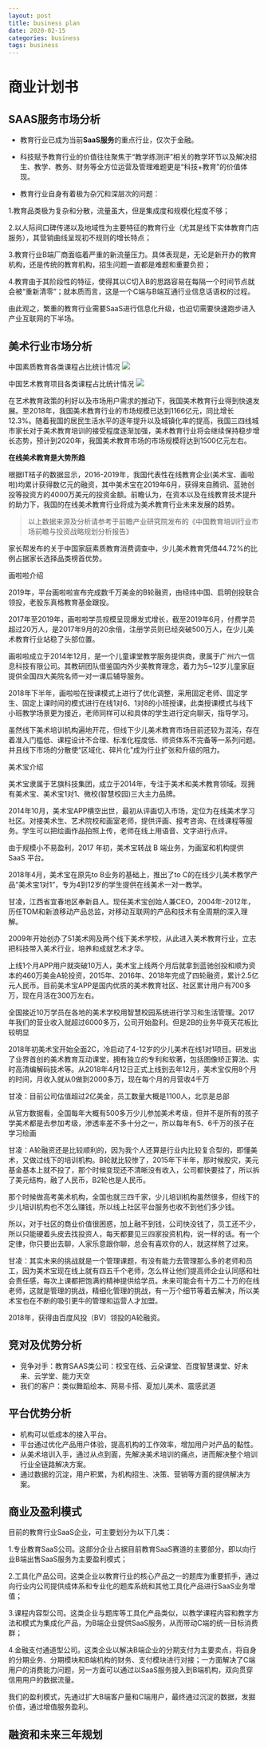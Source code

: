 ```yaml
---
layout: post
title: business plan
date: 2020-02-15
categories: business 
tags: business
---
```



# 商业计划书

## SAAS服务市场分析

- 教育行业已成为当前**SaaS服务**的重点行业，仅次于金融。

- 科技赋予教育行业的价值往往聚焦于“教学练测评”相关的教学环节以及解决招生、教学、教务、财务等全方位运营及管理难题更是“科技+教育”的价值体现。

- 教育行业自身有着极为杂冗和深层次的问题：

1.教育品类极为复杂和分散，流量虽大，但是集成度和规模化程度不够；

2.以人际间口碑传递以及地域性为主要特征的教育行业（尤其是线下实体教育门店服务），其营销曲线呈现初不规则的增长特点；

3.教育行业B端厂商面临着严重的新流量压力。具体表现是，无论是新开办的教育机构，还是传统的教育机构，招生问题一直都是难题和重要负担；

4.教育由于其阶段性的特征，使得其以C切入B的思路容易在每隔一个时间节点就会被“重新清零”；就本质而言，这是一个C端与B端互通行业信息话语权的过程。

由此观之，繁重的教育行业需要SaaS进行信息化升级，也迫切需要快速跑步进入产业互联网的下半场。

## 美术行业市场分析

中国素质教育各类课程占比统计情况
![](https://tva1.sinaimg.cn/large/0082zybpgy1gbwwpw2aojj30gd0bfgms.jpg)

中国艺术教育项目各类课程占比统计情况
![](https://tva1.sinaimg.cn/large/0082zybpgy1gbwwqm932fj30gg0bhq4c.jpg)

在艺术教育政策的利好以及市场用户需求的推动下，我国美术教育行业得到快速发展。至2018年，我国美术教育行业的市场规模已达到1166亿元，同比增长12.3%。随着我国的居民生活水平的逐年提升以及城镇化率的提高，我国三四线城市家长对于美术教育培训的接受程度逐渐加强，美术教育行业将会继续保持稳步增长态势，预计到2020年，我国美术教育市场的市场规模将达到1500亿元左右。

**在线美术教育是大势所趋**

根据IT桔子的数据显示，2016-2019年，我国代表性在线教育企业(美术宝、画啦啦)均累计获得数亿元的融资，其中美术宝在2019年6月，获得来自腾讯、蓝驰创投等投资方的4000万美元的投资金额。前瞻认为，在资本以及在线教育技术提升的助力下，我国的在线美术教育行业将成为美术教育行业未来发展的趋势。
 
 > 以上数据来源及分析请参考于前瞻产业研究院发布的《中国教育培训行业市场前瞻与投资战略规划分析报告》


家长帮发布的关于中国家庭素质教育消费调查中，少儿美术教育凭借44.72%的比例占据家长选择品类榜首优势。

画啦啦介绍
>
2019年，平台画啦啦宣布完成数千万美金的B轮融资，由经纬中国、启明创投联合领投，老股东真格教育基金跟投。

>
2017年至2019年，画啦啦学员规模呈现爆发式增长，截至2019年6月，付费学员超过20万人，是2017年9月的20余倍，注册学员则已经突破500万人，在少儿美术教育行业站稳了头部位置。
>
画啦啦成立于2014年12月，是一个儿童课堂教学服务提供商，隶属于广州六一信息科技有限公司。其教研团队借鉴国内外少美教育理念，着力为5~12岁儿童家庭提供全国四大美院名师一对一课后辅导服务。

>
2018年下半年，画啦啦在授课模式上进行了优化调整，采用固定老师、固定学生、固定上课时间的模式进行在线1对6、1对8的小班授课，此类授课模式与线下小班教学场景更为接近，老师同样可以和具体的学生进行定向聊天，指导学习。


虽然线下美术培训机构遍地开花，但线下少儿美术教育市场目前还较为混沌，存在着准入门槛低、课程设计不合理、标准化程度低、师资体系不完备等一系列问题。并且线下市场的分散使“区域化、碎片化”成为行业扩张和升级的阻力。

美术宝介绍
>
美术宝隶属于艺旗科技集团，成立于2014年，专注于美术和美术教育领域。现拥有美术宝、美术宝1对1、微校(智慧校园)三大主力品牌。
>
2014年10月，美术宝APP横空出世，最初从评画切入市场，定位为在线美术学习社区。对接美术生、艺术院校和画室老师，提供评画、报考咨询、在线课程等服务。学生可以把绘画作品拍照上传，老师在线上用语音、文字进行点评。

>
由于规模小不易盈利，2017 年初，美术宝转战 B 端业务，为画室和机构提供 SaaS 平台。
>
2018年4月，美术宝在原先to B业务的基础上，推出了to C的在线少儿美术教学产品“美术宝1对1”，专为4到12岁的学生提供在线美术一对一教学。



>
甘凌，江西省宜春地区奉新县人。现任美术宝创始人兼CEO，2004年-2012年，历任TOM和新浪移动产品总监，对移动互联网的产品和技术有全周期的深入理解。

>
2009年开始创办了51美术网及两个线下美术学校，从此进入美术教育行业，立志把科技带入美术行业，培养和成就艺术才华。

>
上线1个月APP用户就突破10万人，美术宝上线两个月后就拿到蓝驰创投和顺为资本的460万美金A轮投资，2015年、2016年、2018年完成了四轮融资，累计2.5亿元人民币。目前美术宝APP是国内优质的美术教育社区、社区累计用户有700多万，现在月活在300万左右。

>
全国接近10万学员在各地的美术学校用智慧校园系统进行学习和生活管理。2017年我们的营业收入就超过6000多万，公司开始盈利。但是2B的业务毕竟天花板比较明显

>
2018年初美术宝开始全面2C，冷启动了4-12岁的少儿美术在线1对1项目。研发出了业界首创的美术教育互动课堂，拥有独立的专利和软著，包括图像矫正算法、实时高清编解码技术等。从2018年4月12日正式上线到去年12月，美术宝仅用8个月的时间，月收入就从0做到2000多万，现在每个月的月营收4千万

>
甘凌：目前公司估值超过2亿美金，员工数量大概是1100人，北京是总部

>
从官方数据看，全国每年大概有500多万少儿参加美术考级，但并不是所有的孩子学美术都是去参加考级，渗透率差不多十分之一，所以每年有5、6千万的孩子在学习绘画

>
甘凌：A轮融资还是比较顺利的，因为我个人还算是行业内比较复合型的，即懂美术，又做过线下的培训机构。B轮就比较惨了，2015年下半年，那时候股灾，美元基金基本上就不投了，那个时候变现还不清晰没有收入，公司都快要挂了，所以拆了美元结构，融了人民币，B2轮也是人民币。

>
那个时候做高考美术机构，全国也就三四千家，少儿培训机构虽然很多，但线下的少儿培训机构也不怎么赚钱，所以线上社区平台服务也收不到他们多少钱。

>
所以，对于社区的商业价值很困惑，加上融不到钱，公司快没钱了，员工还不少，所以只能硬着头皮去找投资人，每天都要见三四家投资机构，说一样的话。有一个定律，你只要出去聊，人家乐意跟你聊，总会有喜欢你的人，就这样熬了过来。

>
甘凌：其实未来的挑战就是一个管理课题，有没有能力去管理那么多的老师和员工，因为美术宝现在线上就有四五千个老师，怎么样让他们提高师企业认同感和社会责任感，每次上课都把饱满的精神提供给学员。未来可能会有十万二十万的在线老师，这就是管理的挑战，精细化管理的挑战，有一万个细节等着去解决，所以美术宝也在不断的吸引更牛的管理和运营人才加盟。

>
2018年，获得由百度风投（BV）领投的A轮融资。






## 竞对及优势分析

- 竞争对手：教育SAAS类公司：校宝在线、云朵课堂、百度智慧课堂、好未来、云学堂、能力天空
- 我们的客户：类似舞蹈绘本、网易卡搭、夏加儿美术、震感武道


## 平台优势分析

- 机构可以低成本的接入平台。
- 平台通过优化产品用户体验，提高机构的工作效率，增加用户对产品的黏性。
- 从美术培训入手，通过从点到面，先解决美术培训的痛点，进而解决整个培训行业全链路解决方案。
- 通过数据的沉淀，用户积累，为机构招生、决策、营销等方面的提供解决方案。



## 商业及盈利模式

目前的教育行业SaaS企业，可主要划分为以下几类：

1.专业教育SaaS公司。这部分企业占据目前教育SaaS赛道的主要部分，即以向行业B端出售SaaS服务为主要盈利模式；

2.工具化产品公司。这类企业以教育行业的核心产品之一的题库为重要抓手，通过向行业内公司提供成体系和专业化的题库系统和其他工具化产品进行SaaS业务增值；

3.课程内容型公司。这类企业与题库等工具化产品类似，以教学课程内容和教学方法和模式为集成化产品，为B端企业提供SaaS服务，从而带动C端的统一目标消费群；

4.金融支付通道型公司。这类企业以解决B端企业的分期支付为主要卖点，将自身的分期业务、分期模块和B端机构的财务、支付模块进行对接；一方面解决了C端用户的消费能力问题，另一方面可以通过以SaaS服务接入到B端机构，双向贯穿信用用户的数据流量。

我们的盈利模式，先通过扩大B端客户量和C端用户，最终通过沉淀的数据，发掘价值，通过增值服务盈利。



## 融资和未来三年规划
